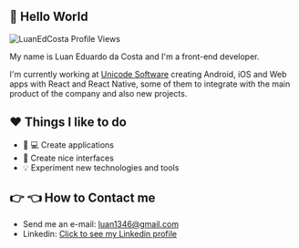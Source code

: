 ## :wave: Hello World

<p align="left"> 
  <img src="https://komarev.com/ghpvc/?username=LuanEdCosta&color=blueviolet" alt="LuanEdCosta Profile Views" />
</p>

My name is Luan Eduardo da Costa and I'm a front-end developer.

I'm currently working at [Unicode Software](https://www.unicodesoftware.com.br/) creating Android, iOS and Web apps with React and React Native, some of them to integrate with the main product of the company and also new projects.

## :heart: Things I like to do

- :iphone: :computer: Create applications
- :flower_playing_cards: Create nice interfaces
- :bulb: Experiment new technologies and tools

## :point_right: :point_left: How to Contact me

- Send me an e-mail: luan1346@gmail.com
- Linkedin: [Click to see my Linkedin profile](https://www.linkedin.com/in/luan-eduardo-costa-aaab591a7/)
